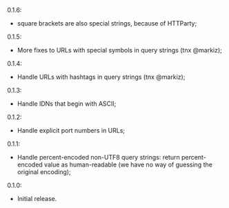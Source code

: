 0.1.6:

* square brackets are also special strings, because of HTTParty;

0.1.5:

* More fixes to URLs with special symbols in query strings (tnx @markiz);

0.1.4:

* Handle URLs with hashtags in query strings (tnx @markiz);

0.1.3:

* Handle IDNs that begin with ASCII;

0.1.2:

* Handle explicit port numbers in URLs;

0.1.1:

* Handle percent-encoded non-UTF8 query strings: return
percent-encoded value as human-readable (we have no way of guessing the original encoding);

0.1.0:

* Initial release.

